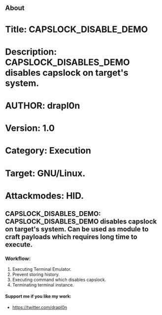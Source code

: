 ## About
# Title: CAPSLOCK_DISABLE_DEMO
# Description: CAPSLOCK_DISABLES_DEMO disables capslock on target's system.
# AUTHOR: drapl0n
# Version: 1.0
# Category: Execution
# Target: GNU/Linux.
# Attackmodes: HID.

## CAPSLOCK_DISABLES_DEMO: CAPSLOCK_DISABLES_DEMO disables capslock on target's system. Can be used as module to craft payloads which requires long time to execute.

### Workflow:
1. Executing Terminal Emulator.
2. Prevent storing history.
3. Executing command which disables capslock.
4. Terminating terminal instance.

#### Support me if you like my work:
* https://twitter.com/drapl0n 
